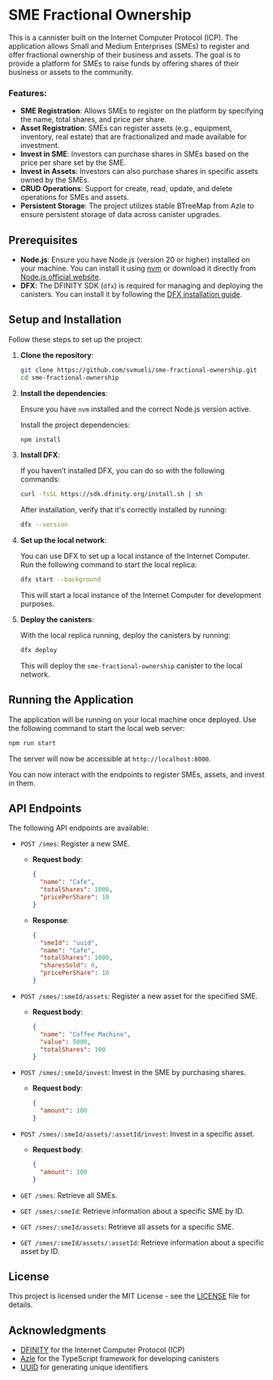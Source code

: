 
# SME Fractional Ownership

This is a cannister built on the Internet Computer Protocol (ICP). The application allows Small and Medium Enterprises (SMEs) to register and offer fractional ownership of their business and assets. The goal is to provide a platform for SMEs to raise funds by offering shares of their business or assets to the community.

### Features:
- **SME Registration**: Allows SMEs to register on the platform by specifying the name, total shares, and price per share.
- **Asset Registration**: SMEs can register assets (e.g., equipment, inventory, real estate) that are fractionalized and made available for investment.
- **Invest in SME**: Investors can purchase shares in SMEs based on the price per share set by the SME.
- **Invest in Assets**: Investors can also purchase shares in specific assets owned by the SMEs.
- **CRUD Operations**: Support for create, read, update, and delete operations for SMEs and assets.
- **Persistent Storage**: The project utilizes stable BTreeMap from Azle to ensure persistent storage of data across canister upgrades.

## Prerequisites

- **Node.js**: Ensure you have Node.js (version 20 or higher) installed on your machine. You can install it using [nvm](https://github.com/nvm-sh/nvm) or download it directly from [Node.js official website](https://nodejs.org/).
- **DFX**: The DFINITY SDK (`dfx`) is required for managing and deploying the canisters. You can install it by following the [DFX installation guide](https://sdk.dfinity.org/docs/developers-guide/install-upgrade-remove.html).

## Setup and Installation

Follow these steps to set up the project:

1. **Clone the repository**:

   ```bash
   git clone https://github.com/svmueli/sme-fractional-ownership.git
   cd sme-fractional-ownership
   ```

2. **Install the dependencies**:

   Ensure you have `nvm` installed and the correct Node.js version active.

   Install the project dependencies:

   ```bash
   npm install
   ```

3. **Install DFX**:

   If you haven’t installed DFX, you can do so with the following commands:

   ```bash
   curl -fsSL https://sdk.dfinity.org/install.sh | sh
   ```

   After installation, verify that it's correctly installed by running:

   ```bash
   dfx --version
   ```

4. **Set up the local network**:

   You can use DFX to set up a local instance of the Internet Computer. Run the following command to start the local replica:

   ```bash
   dfx start --background
   ```

   This will start a local instance of the Internet Computer for development purposes.

5. **Deploy the canisters**:

   With the local replica running, deploy the canisters by running:

   ```bash
   dfx deploy
   ```

   This will deploy the `sme-fractional-ownership` canister to the local network.

## Running the Application

The application will be running on your local machine once deployed. Use the following command to start the local web server:

```bash
npm run start
```

The server will now be accessible at `http://localhost:8000`.

You can now interact with the endpoints to register SMEs, assets, and invest in them.

## API Endpoints

The following API endpoints are available:

- `POST /smes`: Register a new SME.
  - **Request body**:
    ```json
    {
      "name": "Cafe",
      "totalShares": 1000,
      "pricePerShare": 10
    }
    ```
  - **Response**:
    ```json
    {
      "smeId": "uuid",
      "name": "Cafe",
      "totalShares": 1000,
      "sharesSold": 0,
      "pricePerShare": 10
    }
    ```

- `POST /smes/:smeId/assets`: Register a new asset for the specified SME.
  - **Request body**:
    ```json
    {
      "name": "Coffee Machine",
      "value": 5000,
      "totalShares": 100
    }
    ```

- `POST /smes/:smeId/invest`: Invest in the SME by purchasing shares.
  - **Request body**:
    ```json
    {
      "amount": 100
    }
    ```

- `POST /smes/:smeId/assets/:assetId/invest`: Invest in a specific asset.
  - **Request body**:
    ```json
    {
      "amount": 100
    }
    ```

- `GET /smes`: Retrieve all SMEs.
  
- `GET /smes/:smeId`: Retrieve information about a specific SME by ID.
  
- `GET /smes/:smeId/assets`: Retrieve all assets for a specific SME.

- `GET /smes/:smeId/assets/:assetId`: Retrieve information about a specific asset by ID.

## License

This project is licensed under the MIT License - see the [LICENSE](LICENSE) file for details.

## Acknowledgments

- [DFINITY](https://dfinity.org) for the Internet Computer Protocol (ICP)
- [Azle](https://github.com/dfinity/azle) for the TypeScript framework for developing canisters
- [UUID](https://www.npmjs.com/package/uuid) for generating unique identifiers
```

